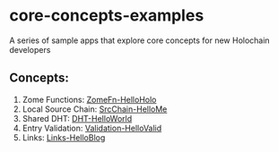 # core-concepts-examples
A series of sample apps that explore core concepts for new Holochain developers

## Concepts:
1. Zome Functions: [ZomeFn-HelloHolo](https://github.com/jmday/core-concepts-examples/)
1. Local Source Chain: [SrcChain-HelloMe](https://github.com/jmday/core-concepts-examples/tree/SrcChain-HelloMe)
1. Shared DHT: [DHT-HelloWorld](https://github.com/jmday/core-concepts-examples/tree/DHT-HelloWorld)
1. Entry Validation: [Validation-HelloValid](https://github.com/jmday/core-concepts-examples/tree/Validation-HelloValid)
1. Links: [Links-HelloBlog](https://github.com/jmday/core-concepts-examples/tree/Links-HelloBlog)

